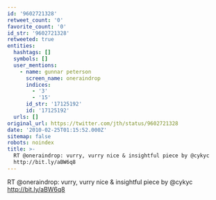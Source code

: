 ```yaml
---
id: '9602721328'
retweet_count: '0'
favorite_count: '0'
id_str: '9602721328'
retweeted: true
entities:
  hashtags: []
  symbols: []
  user_mentions:
    - name: gunnar peterson
      screen_name: oneraindrop
      indices:
        - '3'
        - '15'
      id_str: '17125192'
      id: '17125192'
  urls: []
original_url: https://twitter.com/jth/status/9602721328
date: '2010-02-25T01:15:52.000Z'
sitemap: false
robots: noindex
title: >-
  RT @oneraindrop: vurry, vurry nice & insightful piece by @cykyc
  http://bit.ly/aBW6q8
---
```


RT @oneraindrop: vurry, vurry nice & insightful piece by @cykyc http://bit.ly/aBW6q8